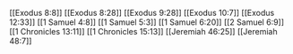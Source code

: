 [[Exodus 8:8]]
[[Exodus 8:28]]
[[Exodus 9:28]]
[[Exodus 10:7]]
[[Exodus 12:33]]
[[1 Samuel 4:8]]
[[1 Samuel 5:3]]
[[1 Samuel 6:20]]
[[2 Samuel 6:9]]
[[1 Chronicles 13:11]]
[[1 Chronicles 15:13]]
[[Jeremiah 46:25]]
[[Jeremiah 48:7]]
